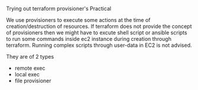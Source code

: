 Trying out terraform provisioner's Practical

We use provisioners to execute some actions at the time of creation/destruction of resources.
If terraform does not provide the concept of provisioners then we might have to excute shell script or ansible scripts to run some commands inside ec2 instance during creation through terraform.
Running complex scripts through user-data in EC2 is not advised.


They are of 2 types 
- remote exec
- local exec
- file provisioner
